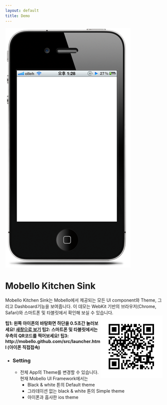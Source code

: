 ```yaml
---
layout: default 
title: Demo 
---
```


<div class="row">
	<div class="span6" style="position: relative">
		<img src="/attachments/4981276/5046452.png" alt="" />
		<iframe id="browser" scrolling="no" frameborder="0" width="320px" height="464px"
			style="left: 37px; top: 156px; position: absolute;" src="/src/launcher.html"></iframe>
	</div>
	<div class="span6">
		<h1>Mobello Kitchen Sink</h1>
	</div>
	<p>
		Mobello Kitchen Sink는 Mobello에서 제공되는 모든 UI component와 Theme, 그리고 Dashboard기능을 보여줍니다. 이
		데모는 WebKit 기반의 브라우저(Chrome, Safari)와 스마트폰 및 타블릿에서 확인해 보실 수 있습니다. 
		<img
			src="/attachments/4981276/5668869.png" style="float:right"	alt=""/>
	</p>
	<p style="font-weight: bold">
		팁1: 왼쪽 아이폰의 바탕화면 하단을 0.5초간 눌러보세요! 
		<a href="/emulator/emulator.html" target="_blank">새창으로
			보기</a>
		 팁2: 스마트폰 및 타블릿에서는 우측의 QR코드를 찍어보세요! 
		 팁3: http://mobello.github.com/src/launcher.html (아이폰 직접접속)
	</p>
	<ul>
		<li>
			<h3>Setting</h3>
			<ul>
				<li>
				전체 App의 Theme를 변경할 수 있습니다. 현재 Mobello UI Framework에서는
					<ul>
						<li>
							Black &amp; white 톤의 Default theme
						</li>
						<li>
							그라데이션 없는 black &amp; white 톤의 Simple theme
						</li>
						<li>
							아이폰과 흡사한 ios theme
						</li>
					</ul>
				</li>
			</ul>
		</li>
	</ul>
</div>